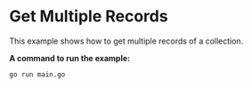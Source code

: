 # Get Multiple Records

This example shows how to get multiple records of a collection.

**A command to run the example:**

```bash
go run main.go
```
